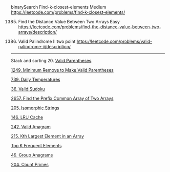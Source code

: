 binarySearch Find-k-closest-elements Medium
https://leetcode.com/problems/find-k-closest-elements/



1385. Find the Distance Value Between Two Arrays Easy https://leetcode.com/problems/find-the-distance-value-between-two-arrays/description/

680. Valid Palindrome II two point https://leetcode.com/problems/valid-palindrome-ii/description/


---
Stack and sorting
20. [Valid Parentheses](https://leetcode.com/problems/valid-parentheses/description/)

[1249. Minimum Remove to Make Valid Parentheses](https://leetcode.com/problems/minimum-remove-to-make-valid-parentheses/description/) 

[739. Daily Temperatures](https://leetcode.com/problems/daily-temperatures/description/)

[36. Valid Sudoku](https://leetcode.com/problems/valid-sudoku/description/)

[2657. Find the Prefix Common Array of Two Arrays](https://leetcode.com/problems/find-the-prefix-common-array-of-two-arrays/description/)

[205. Isomorphic Strings](https://leetcode.com/problems/isomorphic-strings/description/)

[146. LRU Cache](https://leetcode.com/problems/lru-cache/)

[242. Valid Anagram](https://leetcode.com/problems/valid-anagram/description/)

[215. Kth Largest Element in an Array](https://leetcode.com/problems/kth-largest-element-in-an-array/description/)

[Top K Frequent Elements](https://leetcode.com/problems/top-k-frequent-elements/description/)

[49. Group Anagrams](https://leetcode.com/problems/group-anagrams/)


[204. Count Primes](https://leetcode.com/problems/count-primes/description/)
